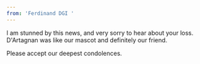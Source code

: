 ```yaml
---
from: 'Ferdinand DGI '
---
```


I am stunned by this news, and very sorry to hear about your loss. D'Artagnan was like our mascot and definitely our friend. 

Please accept our deepest condolences. 